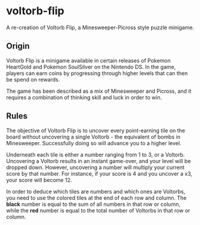 # voltorb-flip
A re-creation of Voltorb Flip, a Minesweeper-Picross style puzzle minigame.

## Origin
Voltorb Flip is a minigame available in certain releases of Pokemon HeartGold and Pokemon SoulSilver on the Nintendo DS. In the game,
players can earn coins by progressing through higher levels that can then be spend on rewards.

The game has been described as a mix of Minesweeper and Picross, and it requires a combination of thinking skill and luck in order to
win.

## Rules
The objective of Voltorb Flip is to uncover every point-earning tile on the board without uncovering a single Voltorb - the equivalent
of bombs in Minesweeper. Successfully doing so will advance you to a higher level.

Underneath each tile is either a number ranging from 1 to 3, or a Voltorb. Uncovering a Voltorb results in an instant game-over, and your
level will be dropped down. However, uncovering a number will multiply your current score by that number. For instance, if your score is
4 and you uncover a x3, your score will become 12.

In order to deduce which tiles are numbers and which ones are Voltorbs, you need to use the colored tiles at the end of each row and column.
The **black** number is equal to the sum of all numbers in that row or column, while the **red** number is equal to the total number of Voltorbs
in that row or column.